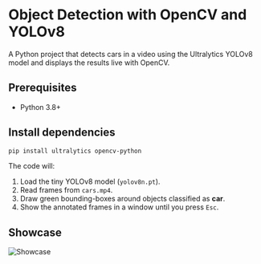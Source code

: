 # Object Detection with OpenCV and YOLOv8
A Python project that detects cars in a video using the Ultralytics YOLOv8 model and displays the results live with OpenCV.

## Prerequisites

- Python 3.8+

## Install dependencies
```bash
pip install ultralytics opencv-python
```

The code will:
1. Load the tiny YOLOv8 model (`yolov8n.pt`).
2. Read frames from `cars.mp4`.
3. Draw green bounding-boxes around objects classified as **car**.
4. Show the annotated frames in a window until you press `Esc`.

## Showcase
![Showcase](https://github.com/user-attachments/assets/0b10767b-65f1-466e-b21d-cccb645147c3)
